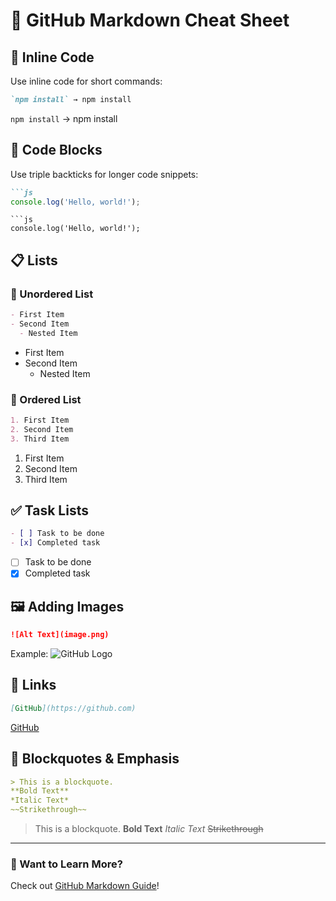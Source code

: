 # 🌟 GitHub Markdown Cheat Sheet

## 📌 Inline Code
Use inline code for short commands:
```md
`npm install` → npm install
```
`npm install` → npm install

## 🚀 Code Blocks
Use triple backticks for longer code snippets:
```md
```js
console.log('Hello, world!');
```
```
```js
console.log('Hello, world!');
```

## 📋 Lists
### 🔹 Unordered List
```md
- First Item
- Second Item
  - Nested Item
```
- First Item
- Second Item
  - Nested Item

### 🔢 Ordered List
```md
1. First Item
2. Second Item
3. Third Item
```
1. First Item
2. Second Item
3. Third Item

## ✅ Task Lists
```md
- [ ] Task to be done
- [x] Completed task
```
- [ ] Task to be done
- [x] Completed task

## 🖼️ Adding Images
```md
![Alt Text](image.png)
```
Example:
![GitHub Logo](https://github.githubassets.com/images/modules/logos_page/GitHub-Mark.png)

## 🔗 Links
```md
[GitHub](https://github.com)
```
[GitHub](https://github.com)

## 💬 Blockquotes & Emphasis
```md
> This is a blockquote.
**Bold Text**
*Italic Text*
~~Strikethrough~~
```
> This is a blockquote.
**Bold Text**
*Italic Text*
~~Strikethrough~~

---
### 🎯 Want to Learn More?
Check out [GitHub Markdown Guide](https://guides.github.com/features/mastering-markdown/)!

